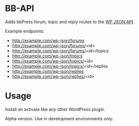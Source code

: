 BB-API
======

Adds bbPress forum, topic and reply routes to the [WP JSON API](github.com/WP-API/WP-API).

Example endpoints:

* http://example.com/wp-json/forums
* http://example.com/wp-json/forums/<id&gt;
* http://example.com/wp-json/forums/<id&gt;/topics
* http://example.com/wp-json/topics
* http://example.com/wp-json/topics/<id&gt;
* http://example.com/wp-json/topics/<id&gt;/replies
* http://example.com/wp-json/replies
* http://example.com/wp-json/replies/<id&gt;

Usage
=====

Install an activate like any other WordPress plugin.

Alpha version. Use in development environments only.
